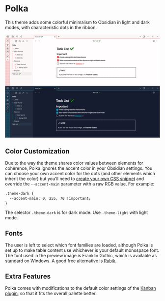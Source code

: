 # Polka

This theme adds some colorful minimalism to Obsidian in light and dark modes, with characteristic dots in the ribbon.

![Screenshot](polka.png)

## Color Customization

Due to the way the theme shares color values between elements for coherence, Polka ignores the accent color in your Obsidian settings. You can choose your own accent color for the dots (and other elements which inherit the color) but you'll need to [create your own CSS snippet](https://help.obsidian.md/Extending+Obsidian/CSS+snippets) and override the `--accent-main` parameter with a raw RGB value. For example:

```
.theme-dark {
  --accent-main: 0, 255, 70 !important;
}
```

The selector `.theme-dark` is for dark mode. Use `.theme-light` with light mode.

## Fonts

The user is left to select which font families are loaded, although Polka is set up to make table content use whichever is your default monospace font. The font used in the preview image is Franklin Gothic, which is available as standard on Windows. A good free alternative is [Rubik](https://fonts.google.com/specimen/Rubik).

## Extra Features

Polka comes with modifications to the default color settings of the [Kanban plugin](https://github.com/mgmeyers/obsidian-kanban), so that it fits the overall palette better.
